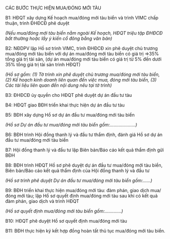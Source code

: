 CÁC BƯỚC THỰC HIỆN MUA/ĐÓNG MỚI TÀU

B1: HĐQT xây dựng Kế hoạch mua/đóng mới tàu biển và trình VIMC chấp
thuận, trình ĐHĐCĐ phê duyệt

*(Nếu mua/đóng mới tàu biển nằm ngoài Kế hoạch, HĐQT triệu tập ĐHĐCĐ bất
thường hoặc lấy ý kiến cổ đông bằng văn bản)*

B2: NĐDPV lập Hồ sơ trình VIMC, trình ĐHĐCĐ xin phê duyệt chủ trương
mua/đóng mới tàu biển với dự án mua/đóng mới tàu biển có giá trị =\>35%
tổng giá trị tài sản, (dự án mua/đóng mới tàu biển có giá trị từ 5% đến
dưới 35% tổng giá trị tài sản trình HĐQT)

*(Hồ sơ gồm: (1) Tờ trình xin phê duyệt chủ trương mua/đóng mới tàu
biển, (2) Kế hoạch kinh doanh liên quan đến việc mua, đóng mới tàu biển,
(3) Các tài liệu liên quan đến nội dung nêu tại tờ trình)*

B3: ĐHĐCĐ ủy quyền cho HĐQT phê duyệt dự án đầu tư tàu

B4: HĐQT giao BĐH triển khai thực hiện dự án đầu tư tàu

B5: BĐH xây dựng Hồ sơ dự án đầu tư mua/đóng mới tàu biển

*(Hồ sơ Dự án đầu tư mua/đóng mới tàu biển gồm:………………..)*

B6: BĐH trình Hội đồng thanh lý và đầu tư thẩm định, đánh giá Hồ sơ dự
án đầu tư mua/đóng mới tàu biển

B7: Hội đồng thanh lý và đầu tư lập Biên bản/Báo cáo kết quả thẩm định
gửi BĐH

B8: BĐH trình HĐQT Hồ sơ phê duyệt dự án đầu tư mua/đóng mới tàu biển,
Biên bản/Báo cáo kết quả thẩm định của Hội đồng thanh lý và đầu tư

*(Hồ sơ trình phê duyệt Dự án đầu tư mua/đóng mới tàu biển gồm:……)*

B9: BĐH triển khai thực hiện mua/đóng mới tàu: đàm phán, giao dịch
mua/đóng mới tàu; lập Hồ sơ quyết định mua/đóng mới tàu sau khi có kết
quả đàm phán, giao dịch và trình HĐQT

*(Hồ sơ quyết định mua/đóng mới tàu biển gồm:………….)*

B10: HĐQT phê duyệt Hồ sơ quyết định mua/đóng mới tàu

B11: BĐH thực hiện ký kết hợp đồng hoàn tất thủ tục mua/đóng mới tàu
biển.
